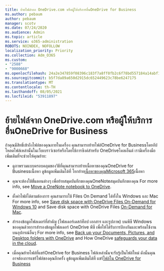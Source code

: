 ```yaml
---
title: ย้ายไฟล์จาก OneDrive.com หรือผู้ให้บริการอื่นOneDrive for Business
ms.author: pebaum
author: pebaum
manager: scotv
ms.date: 07/24/2020
ms.audience: Admin
ms.topic: article
ms.service: o365-administration
ROBOTS: NOINDEX, NOFOLLOW
localization_priority: Priority
ms.collection: Adm_O365
ms.custom:
- "2588"
- "9000668"
ms.openlocfilehash: 24a2e347859f08396c183f7a8ff0fb2c6f78bd557184a14abf13b46f5f834e54
ms.sourcegitcommit: b5f7da89a650d2915dc652449623c78be6247175
ms.translationtype: MT
ms.contentlocale: th-TH
ms.lasthandoff: 08/05/2021
ms.locfileid: "53911897"
---
```

# <a name="move-files-from-onedrivecom-or-another-provider-into-onedrive-for-business"></a>ย้ายไฟล์จาก OneDrive.com หรือผู้ให้บริการอื่นOneDrive for Business

ถ้าคุณมีสิทธิ์เข้าถึงไฟล์ของคุณภายในเครื่อง คุณสามารถย้ายไฟล์OneDrive for Businessโดยอัปโหลดไฟล์เหล่านั้นในเว็บเบราว์เซอร์หรือโดยใช้การซิงค์สําหรับ OneDriveไคลเอ็นต์ เรามีเครื่องมือเพิ่มเติมที่จะช่วยให้คุณย้าย:

- ดูภาพรวมแบบครอบคลุมของวิธีที่คุณสามารถย้ายเนื้อหาของคุณOneDrive for Businessเนื้อหา ดูข้อมูลเพิ่มเติมได้ที่ โยกย้าย[เนื้อหาของคุณMicrosoft 365](https://docs.microsoft.com/sharepointmigration/migrate-to-sharepoint-online)เนื้อหา
- คุณจะต้องใช้ขั้นตอนต่างๆ เพื่อย้ายสมุดบันทึกของคุณOneNoteสมุดบันทึกของคุณ For more info, see [Move a OneNote notebook to OneDrive](https://support.office.com/article/move-a-onenote-notebook-to-onedrive-0af0a141-0bdf-49ab-9e50-45dbcca44082).
    
- ตั้งค่าไฟล์ได้ตามต้องการ คุณสามารถใช้ Files On Demand ได้ทั้งใน Windows และ Mac For more info, see [Save disk space with OneDrive Files On-Demand for Windows 10](https://support.office.com/article/Save-disk-space-with-OneDrive-Files-On-Demand-for-Windows-10-0e6860d3-d9f3-4971-b321-7092438fb38e) and Save disk space with OneDrive Files [On-Demand for Mac](https://support.office.com/article/Save-disk-space-with-OneDrive-Files-On-Demand-for-Mac-529f6d53-e572-4922-a585-e7a318c135f0).
- สํารองข้อมูลโฟลเดอร์ที่สําคัญ (โฟลเดอร์เดสก์ท็อป เอกสาร และรูปภาพ) บนพีซี Windows ของคุณด้วยการสํารองข้อมูลโฟลเดอร์ OneDrive พีซี เพื่อให้ได้รับการป้องกันและพร้อมใช้งานบนอุปกรณ์อื่นๆ For more info, see [Back up your Documents, Pictures, and Desktop folders with OneDrive](https://support.office.com/article/back-up-your-documents-pictures-and-desktop-folders-with-onedrive-d61a7930-a6fb-4b95-b28a-6552e77c3057) and How OneDrive [safeguards your data in the cloud](https://support.office.com/article/how-onedrive-safeguards-your-data-in-the-cloud-23c6ea94-3608-48d7-8bf0-80e142edd1e1). 
- เมื่อคุณย้ายไฟล์ที่แชร์OneDrive for Business ไฟล์เหล่านั้นจะรับรู้เป็นไฟล์ใหม่ ดังนั้นคุณอาจต้องการแชร์ไฟล์ของคุณอีกครั้ง ดูข้อมูลเพิ่มเติมได้ที่ แชร์[ไฟล์ใน OneDrive for Business](https://support.office.com/article/Move-files-from-OneDrive-to-OneDrive-for-Business-7fb28cad-7e25-451f-8b4b-2d1a71e5c0e9#sharefiles)